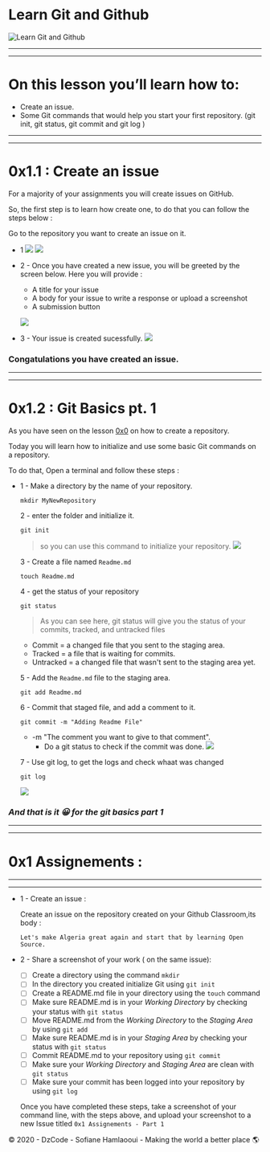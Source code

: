 # Learn Git and Github
![Learn Git and Github](https://i.imgur.com/bk9Cvuv.png)

---
---

# On this lesson you’ll learn how to:

*   Create an issue.
*   Some Git commands that would help you start your first repository. (git init, git status, git commit and git log )

---
---

# 0x1.1 : Create an issue

For a majority of your assignments you will create issues on GitHub.

So, the first step is to learn how create one, to do that you can follow the steps below :

Go to the repository you want to create an issue on it.

-   1 ![](https://i.imgur.com/IGTpRPX.png) ![](https://i.imgur.com/kDU7m5T.png)

-   2 - Once you have created a new issue, you will be greeted by the screen below. Here you will provide : 

    - A title for your issue
    - A body for your issue to write a response or upload a screenshot
    - A submission button

    ![](https://i.imgur.com/mM7NMdn.png)
-   3 - Your issue is created sucessfully.
    ![](https://i.imgur.com/yKhCA16.png)

<h3><b>Congatulations you have created an issue.</b></h3>

---
---

# 0x1.2 : Git Basics pt. 1

As you have seen on the lesson [0x0](lessons/0x0-HelloWorld/HelloWorld.md) on how to create a repository.

Today you will learn how to initialize and use some basic Git commands on a repository.

To do that, Open a terminal and follow these steps : 

-   1 - Make a directory by the name of your repository. 
    ```
    mkdir MyNewRepository
    ```

    2 - enter the folder and initialize it.
    ```
    git init
    ```
    >   so you can use this command to initialize your repository.
    ![](https://i.imgur.com/ex1ku4J.png)

    3 - Create a file named `Readme.md`
    ```
    touch Readme.md
    ```
    4 - get the status of your repository
    ```
    git status
    ```
    > As you can see here, git status will give you the status of your commits, tracked, and untracked files
    -   Commit = a changed file that you sent to the staging area.
    -   Tracked = a file that is waiting for commits.
    -   Untracked = a changed file that wasn't sent to the staging area yet.

    5 - Add the `Readme.md` file to the staging area.
    ```
    git add Readme.md
    ```
    6 - Commit that staged file, and add a comment to it.
    ```
    git commit -m "Adding Readme File"
    ```
    -   -m "The comment you want to give to that comment".
        -   Do a git status to check if the commit was done.
        ![](https://i.imgur.com/Dl3OC0Z.png)

    7 - Use git log, to get the logs and check whaat was changed
    ```
    git log
    ```
    ![](https://i.imgur.com/XUVOe74.png)

<h3><b><i> And that is it 😀 for the git basics part 1</b></i></h3>

***
***
# 0x1 Assignements : 
***
***
-   1 - Create an issue :
    
    Create an issue on the repository created on your Github Classroom,its body :

    ``` 
    Let's make Algeria great again and start that by learning Open Source.
    ```

-   2 - Share a screenshot of your work ( on the same issue):
    - [ ] Create a directory using the command `mkdir`
    - [ ] In the directory you created initialize Git using `git init`
    - [ ] Create a README.md file in your directory using the `touch` command
    - [ ] Make sure README.md is in your _Working Directory_ by checking your status with `git status`
    - [ ] Move README.md from the _Working Directory_ to the _Staging Area_ by using `git add`
    - [ ] Make sure README.md is in your _Staging Area_ by checking your status with `git status`
    - [ ] Commit README.md to your repository using `git commit`
    - [ ] Make sure your _Working Directory_ and _Staging Area_ are clean with `git status`
    - [ ] Make sure your commit has been logged into your repository by using `git log`

    Once you have completed these steps, take a screenshot of your command line, with the steps above, and upload your screenshot to a new Issue titled `0x1 Assignements - Part 1`

© 2020 - DzCode - Sofiane Hamlaooui - Making the world a better place 🌎 

